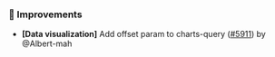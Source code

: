 ### 🚀 Improvements

- **[Data visualization]** Add offset param to charts-query ([#5911](https://github.com/nocobase/nocobase/pull/5911)) by @Albert-mah

